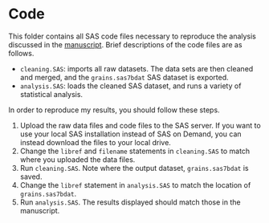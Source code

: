# Code

This folder contains all SAS code files necessary to reproduce the analysis discussed in the [manuscript](../manuscript).
Brief descriptions of the code files are as follows.

* `cleaning.SAS`: imports all raw datasets. The data sets are then cleaned and merged, and the
`grains.sas7bdat` SAS dataset is exported.
* `analysis.SAS`: loads the cleaned SAS dataset, and runs a variety of statistical analysis.

In order to reproduce my results, you should follow these steps.

1. Upload the raw data files and code files to the SAS server. If you want to use your
  local SAS installation instead of SAS on Demand, you can instead download the files to your local drive.
2. Change the `libref` and `filename` statements in `cleaning.SAS` to match where you uploaded the data files.
3. Run `cleaning.SAS`. Note where the output dataset, `grains.sas7bdat` is saved.
4. Change the `libref` statement in `analysis.SAS` to match the location of `grains.sas7bdat`.
5. Run `analysis.SAS`. The results displayed should match those in the manuscript.
